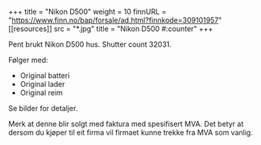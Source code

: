 +++
title = "Nikon D500"
weight = 10
finnURL = "https://www.finn.no/bap/forsale/ad.html?finnkode=309101957"
[[resources]]
src = "*.jpg"
title = "Nikon D500  #:counter"
+++

Pent brukt Nikon D500 hus. Shutter count 32031.

Følger med:

* Original batteri
* Original lader
* Original reim

Se bilder for detaljer.

Merk at denne blir solgt med faktura med spesifisert MVA. Det betyr at dersom du kjøper til eit firma vil firmaet kunne trekke fra MVA som vanlig.

